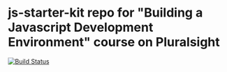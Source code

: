 # js-starter-kit repo for "Building a Javascript Development Environment" course on Pluralsight

[![Build Status](https://travis-ci.org/nzhul/js-starter-kit.svg?branch=master)](https://travis-ci.org/nzhul/js-starter-kit)
